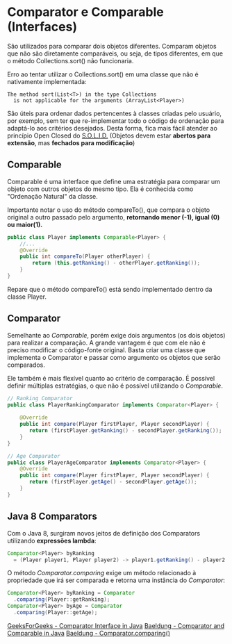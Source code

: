 # Comparator e Comparable (Interfaces)

São utilizados para comparar dois objetos diferentes. Comparam objetos que não são diretamente comparáveis, ou seja, de tipos diferentes, em que o método Collections.sort() não funcionaria.

Erro ao tentar utilizar o Collections.sort() em uma classe que não é nativamente implementada:

```
The method sort(List<T>) in the type Collections
  is not applicable for the arguments (ArrayList<Player>)

```

São úteis para ordenar dados pertencentes à classes criadas pelo usuário, por exemplo, sem ter que re-implementar todo o código de ordenação para adaptá-lo aos critérios desejados. Desta forma, fica mais fácil atender ao princípio Open Closed do [S.O.L.I.D.](https://github.com/LucasPepper/TIL/blob/master/java/S.O.L.I.D.md) (Objetos devem estar **abertos para extensão**, mas **fechados para modificação**)

## Comparable

Comparable é uma interface que define uma estratégia para comparar um objeto com outros objetos do mesmo tipo. Ela é conhecida como "Ordenação Natural" da classe.

Importante notar o uso do método compareTo(), que compara o objeto original a outro passado pelo argumento, **retornando menor (-1), igual (0) ou maior(1).**

```java
public class Player implements Comparable<Player> {
    //...
    @Override
    public int compareTo(Player otherPlayer) {
        return (this.getRanking() - otherPlayer.getRanking());
    }
}
```

Repare que o método compareTo() está sendo implementado dentro da classe Player.

## Comparator

Semelhante ao *Comparable*, porém exige dois argumentos (os dois objetos) para realizar a comparação. A grande vantagem é que com ele não é preciso modificar o código-fonte original. Basta criar uma classe que implementa o Comparator e passar como argumento os objetos que serão comparados.

Ele também é mais flexível quanto ao critério de comparação. É possível definir múltiplas estratégias, o que não é possível utilizando o *Comparable*.

```java
// Ranking Comparator
public class PlayerRankingComparator implements Comparator<Player> {
  
    @Override
    public int compare(Player firstPlayer, Player secondPlayer) {
       return (firstPlayer.getRanking() - secondPlayer.getRanking());
    }
}

// Age Comparator
public class PlayerAgeComparator implements Comparator<Player> {
    @Override
    public int compare(Player firstPlayer, Player secondPlayer) {
       return (firstPlayer.getAge() - secondPlayer.getAge());
    }
}
```

## Java 8 Comparators

Com o Java 8, surgiram novos jeitos de definição dos Comparators utilizando **expressões lambda**:

```java
Comparator<Player> byRanking
  = (Player player1, Player player2) -> player1.getRanking() - player2.getRanking();
```

O método *Comparator.comparing* exige um método relacionado à propriedade que irá ser comparada e retorna uma instância do *Comparator*:

```java
Comparator<Player> byRanking = Comparator
  .comparing(Player::getRanking);
Comparator<Player> byAge = Comparator
  .comparing(Player::getAge);

```

[GeeksForGeeks - Comparator Interface in Java](https://www.geeksforgeeks.org/comparator-interface-java/)
[Baeldung - Comparator and Comparable in Java](https://www.baeldung.com/java-comparator-comparable)
[Baeldung - Comparator.comparing()](https://www.baeldung.com/java-8-comparator-comparing)
